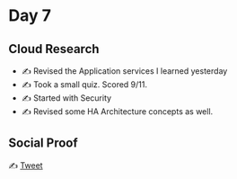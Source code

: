 # Day 7

## Cloud Research

- ✍️ Revised the Application services I learned yesterday
- ✍️ Took a small quiz. Scored 9/11.
- ✍️ Started with Security
- ✍️ Revised some HA Architecture concepts as well.

## Social Proof

✍️ [Tweet](https://twitter.com/afraz_momin/status/1290047424543592448?s=20)
